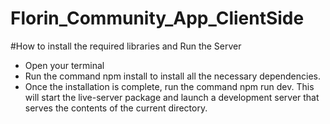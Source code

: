 # Florin_Community_App_ClientSide

#How to install the required libraries and Run the Server

- Open your terminal 
- Run the command npm install to install all the necessary dependencies.
- Once the installation is complete, run the command npm run dev. This will start the live-server package and launch a development server that serves the contents of the current directory.
